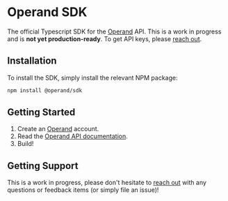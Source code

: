# Operand SDK

The official Typescript SDK for the [Operand](https://operand.ai) API. This is a work in progress and is **not yet production-ready**. To get API keys, please [reach out](mailto:morgan@operand.ai).

## Installation

To install the SDK, simply install the relevant NPM package:

```bash
npm install @operand/sdk
```

## Getting Started

1. Create an [Operand](https://operand.ai) account.
2. Read the [Operand API documentation](https://operand.ai/docs/api/getting-started).
3. Build!

## Getting Support

This is a work in progress, please don't hesitate to [reach out](mailto:morgan@operand.ai) with any questions or feedback items (or simply file an issue)!
